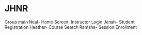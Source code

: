 # JHNR
Group main
Neal- Home Screen, Instructor Login
Jenah- Student Registration
Heather- Course Search
Ramsha- Session Enrollment

